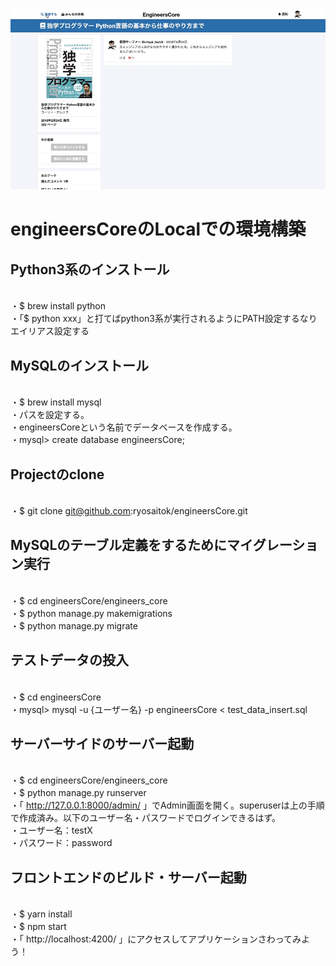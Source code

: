 <img src="https://github.com/ryosaitok/engineersCore/blob/master/engineersCore4.gif?raw=true" alt="engineersCore Demonstration">

# engineersCoreのLocalでの環境構築

## Python3系のインストール
<br>・$ brew install python
<br>・「$ python xxx」と打てばpython3系が実行されるようにPATH設定するなりエイリアス設定する

## MySQLのインストール
<br>・$ brew install mysql
<br>・パスを設定する。
<br>・engineersCoreという名前でデータベースを作成する。
<br>・mysql> create database engineersCore;

## Projectのclone
<br>・$ git clone git@github.com:ryosaitok/engineersCore.git

## MySQLのテーブル定義をするためにマイグレーション実行
<br>・$ cd engineersCore/engineers_core
<br>・$ python manage.py makemigrations
<br>・$ python manage.py migrate

## テストデータの投入
<br>・$ cd engineersCore
<br>・mysql> mysql -u {ユーザー名} -p engineersCore < test_data_insert.sql

## サーバーサイドのサーバー起動
<br>・$ cd engineersCore/engineers_core
<br>・$ python manage.py runserver
<br>・「 http://127.0.0.1:8000/admin/ 」でAdmin画面を開く。superuserは上の手順で作成済み。以下のユーザー名・パスワードでログインできるはず。
<br>・ユーザー名：testX
<br>・パスワード：password

## フロントエンドのビルド・サーバー起動
<br>・$ yarn install
<br>・$ npm start
<br>・「 http://localhost:4200/ 」にアクセスしてアプリケーションさわってみよう！
